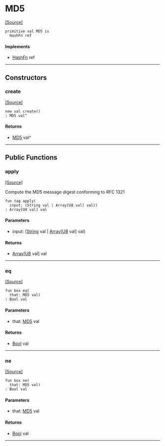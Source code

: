 # MD5
<span class="source-link">[[Source]](src/crypto/hash_fn.md#L25)</span>
```pony
primitive val MD5 is
  HashFn ref
```

#### Implements

* [HashFn](crypto-HashFn.md) ref

---

## Constructors

### create
<span class="source-link">[[Source]](src/crypto/hash_fn.md#L25)</span>


```pony
new val create()
: MD5 val^
```

#### Returns

* [MD5](crypto-MD5.md) val^

---

## Public Functions

### apply
<span class="source-link">[[Source]](src/crypto/hash_fn.md#L26)</span>


Compute the MD5 message digest conforming to RFC 1321


```pony
fun tag apply(
  input: (String val | Array[U8 val] val))
: Array[U8 val] val
```
#### Parameters

*   input: ([String](builtin-String.md) val | [Array](builtin-Array.md)\[[U8](builtin-U8.md) val\] val)

#### Returns

* [Array](builtin-Array.md)\[[U8](builtin-U8.md) val\] val

---

### eq
<span class="source-link">[[Source]](src/crypto/hash_fn.md#L26)</span>


```pony
fun box eq(
  that: MD5 val)
: Bool val
```
#### Parameters

*   that: [MD5](crypto-MD5.md) val

#### Returns

* [Bool](builtin-Bool.md) val

---

### ne
<span class="source-link">[[Source]](src/crypto/hash_fn.md#L26)</span>


```pony
fun box ne(
  that: MD5 val)
: Bool val
```
#### Parameters

*   that: [MD5](crypto-MD5.md) val

#### Returns

* [Bool](builtin-Bool.md) val

---

